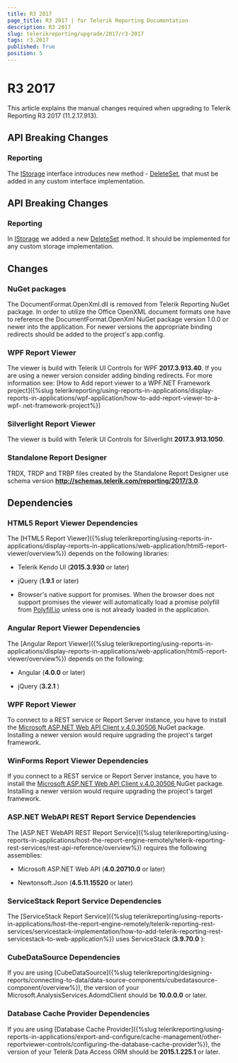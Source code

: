 ```yaml
---
title: R3 2017
page_title: R3 2017 | for Telerik Reporting Documentation
description: R3 2017
slug: telerikreporting/upgrade/2017/r3-2017
tags: r3,2017
published: True
position: 5
---
```


# R3 2017



This article explains the manual changes required when upgrading to Telerik Reporting R3 2017 (11.2.17.913).

## API Breaking Changes

### Reporting

The  [IStorage](/reporting/api/Telerik.Reporting.Cache.Interfaces.IStorage)  interface introduces new method -                 [DeleteSet](/reporting/api/Telerik.Reporting.Cache.Interfaces.IStorage#Telerik_Reporting_Cache_Interfaces_IStorage_DeleteSet),               that must be added in any custom interface implementation.             

## API Breaking Changes

### Reporting

In  [IStorage](/reporting/api/Telerik.Reporting.Cache.Interfaces.IStorage)  we added a new                 [DeleteSet](/reporting/api/Telerik.Reporting.Cache.Interfaces.IStorage#Telerik_Reporting_Cache_Interfaces_IStorage_DeleteSet)  method.                It should be implemented for any custom storage implementation.             

## Changes

### NuGet packages

The DocumentFormat.OpenXml.dll is removed from Telerik Reporting NuGet package.                  In order to utilize the Office OpenXML document formats one have to reference the DocumentFormat.OpenXml NuGet package version 1.0.0 or newer into the application.                 For newer versions the appropriate binding redirects should be added to the project's app.config.               

### WPF Report Viewer

The viewer is build with Telerik UI Controls for WPF __2017.3.913.40__. If you are using a newer version consider adding binding redirects. For more information see:                 [How to Add report viewer to a WPF.NET Framework project]({%slug telerikreporting/using-reports-in-applications/display-reports-in-applications/wpf-application/how-to-add-report-viewer-to-a-wpf-.net-framework-project%})

### Silverlight Report Viewer

The viewer is build with Telerik UI Controls for Silverlight __2017.3.913.1050__.               

### Standalone Report Designer

TRDX, TRDP and TRBP files created by the Standalone Report Designer use schema version __http://schemas.telerik.com/reporting/2017/3.0__.               

## Dependencies

### HTML5 Report Viewer Dependencies

The [HTML5 Report Viewer]({%slug telerikreporting/using-reports-in-applications/display-reports-in-applications/web-application/html5-report-viewer/overview%}) depends on the following libraries:             

* Telerik Kendo UI (__2015.3.930__  or later)                 

* jQuery (__1.9.1__  or later)                 

* Browser's native support for promises. When the browser does not support promises                   the viewer will automatically load a promise polyfill from  [Polyfill.io](https://polyfill.io)  unless one is not already loaded in the application.                 

### Angular Report Viewer Dependencies

The [Angular Report Viewer]({%slug telerikreporting/using-reports-in-applications/display-reports-in-applications/web-application/html5-report-viewer/overview%}) depends on the following:             

* Angular (__4.0.0__  or later)                 

* jQuery (__3.2.1__ )                 

### WPF Report Viewer

To connect to a REST service or Report Server instance, you have to install the                [                   Microsoft ASP.NET Web API Client v.4.0.30506                 ](                   https://www.nuget.org/packages/Microsoft.AspNet.WebApi.Client/4.0.30506                 )  NuGet package. Installing a newer version would require upgrading the project's target framework.             

### WinForms Report Viewer Dependencies

If you connect to a REST service or Report Server instance, you have to install the                [                   Microsoft ASP.NET Web API Client v.4.0.30506                 ](                   https://www.nuget.org/packages/Microsoft.AspNet.WebApi.Client/4.0.30506                 )  NuGet package. Installing a newer version would require upgrading the project's target framework.             

### ASP.NET WebAPI REST Report Service Dependencies

The [ASP.NET WebAPI REST Report Service]({%slug telerikreporting/using-reports-in-applications/host-the-report-engine-remotely/telerik-reporting-rest-services/rest-api-reference/overview%}) requires the following assemblies:             

* Microsoft ASP.NET Web API (__4.0.20710.0__  or later)                 

* Newtonsoft.Json (__4.5.11.15520__  or later)                 

### ServiceStack Report Service Dependencies

The [ServiceStack Report Service]({%slug telerikreporting/using-reports-in-applications/host-the-report-engine-remotely/telerik-reporting-rest-services/servicestack-implementation/how-to-add-telerik-reporting-rest-servicestack-to-web-application%}) uses               ServiceStack (__3.9.70.0__ ):             

### CubeDataSource Dependencies

If you are using [CubeDataSource]({%slug telerikreporting/designing-reports/connecting-to-data/data-source-components/cubedatasource-component/overview%}), the version of your               Microsoft.AnalysisServices.AdomdClient should be __10.0.0.0__  or later.             

### Database Cache Provider Dependencies

If you are using [Database Cache Provider]({%slug telerikreporting/using-reports-in-applications/export-and-configure/cache-management/other-reportviewer-controls/configuring-the-database-cache-provider%}), the version of your               Telerik Data Access ORM should be __2015.1.225.1__  or later.

